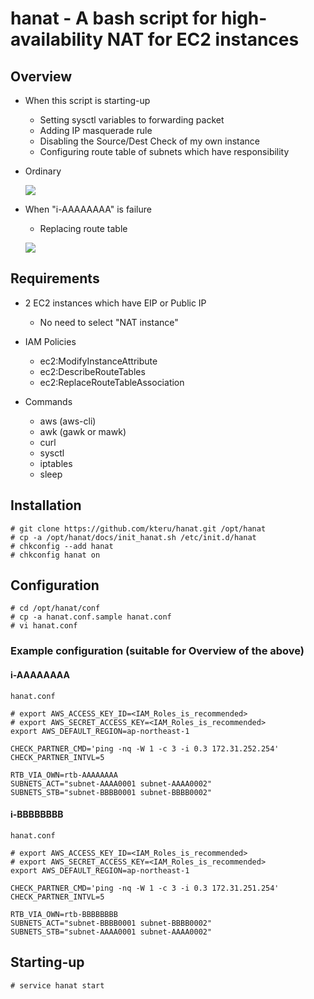 hanat - A bash script for high-availability NAT for EC2 instances
=================================================================

Overview
--------

- When this script is starting-up
  - Setting sysctl variables to forwarding packet
  - Adding IP masquerade rule
  - Disabling the Source/Dest Check of my own instance
  - Configuring route table of subnets which have responsibility

- Ordinary

  ![](https://github.com/kteru/hanat/wiki/images/01.png)

- When "i-AAAAAAAA" is failure
  - Replacing route table

  ![](https://github.com/kteru/hanat/wiki/images/02.png)

Requirements
------------

- 2 EC2 instances which have EIP or Public IP
  - No need to select "NAT instance"

- IAM Policies
  - ec2:ModifyInstanceAttribute
  - ec2:DescribeRouteTables
  - ec2:ReplaceRouteTableAssociation

- Commands
  - aws (aws-cli)
  - awk (gawk or mawk)
  - curl
  - sysctl
  - iptables
  - sleep

Installation
------------

```
# git clone https://github.com/kteru/hanat.git /opt/hanat
# cp -a /opt/hanat/docs/init_hanat.sh /etc/init.d/hanat
# chkconfig --add hanat
# chkconfig hanat on
```

Configuration
-------------

```
# cd /opt/hanat/conf
# cp -a hanat.conf.sample hanat.conf
# vi hanat.conf
```

### Example configuration (suitable for Overview of the above)

#### i-AAAAAAAA

`hanat.conf`

```
# export AWS_ACCESS_KEY_ID=<IAM_Roles_is_recommended>
# export AWS_SECRET_ACCESS_KEY=<IAM_Roles_is_recommended>
export AWS_DEFAULT_REGION=ap-northeast-1

CHECK_PARTNER_CMD='ping -nq -W 1 -c 3 -i 0.3 172.31.252.254'
CHECK_PARTNER_INTVL=5

RTB_VIA_OWN=rtb-AAAAAAAA
SUBNETS_ACT="subnet-AAAA0001 subnet-AAAA0002"
SUBNETS_STB="subnet-BBBB0001 subnet-BBBB0002"
```

#### i-BBBBBBBB

`hanat.conf`

```
# export AWS_ACCESS_KEY_ID=<IAM_Roles_is_recommended>
# export AWS_SECRET_ACCESS_KEY=<IAM_Roles_is_recommended>
export AWS_DEFAULT_REGION=ap-northeast-1

CHECK_PARTNER_CMD='ping -nq -W 1 -c 3 -i 0.3 172.31.251.254'
CHECK_PARTNER_INTVL=5

RTB_VIA_OWN=rtb-BBBBBBBB
SUBNETS_ACT="subnet-BBBB0001 subnet-BBBB0002"
SUBNETS_STB="subnet-AAAA0001 subnet-AAAA0002"
```

Starting-up
-----------

```
# service hanat start
```

